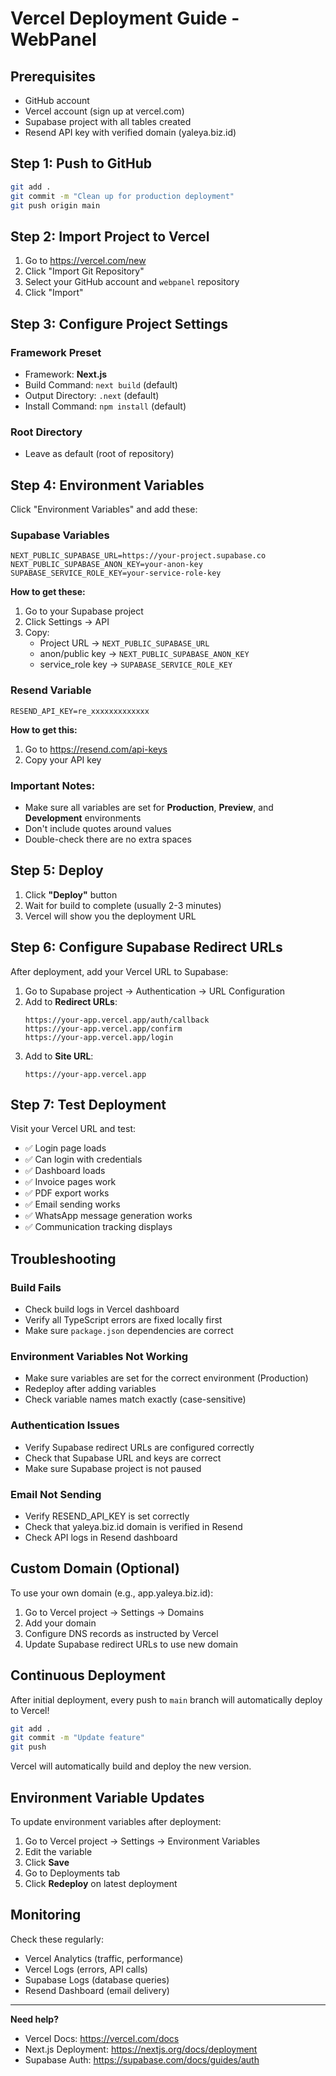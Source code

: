 # Vercel Deployment Guide - WebPanel

## Prerequisites
- GitHub account
- Vercel account (sign up at vercel.com)
- Supabase project with all tables created
- Resend API key with verified domain (yaleya.biz.id)

## Step 1: Push to GitHub

```bash
git add .
git commit -m "Clean up for production deployment"
git push origin main
```

## Step 2: Import Project to Vercel

1. Go to https://vercel.com/new
2. Click "Import Git Repository"
3. Select your GitHub account and `webpanel` repository
4. Click "Import"

## Step 3: Configure Project Settings

### Framework Preset
- Framework: **Next.js**
- Build Command: `next build` (default)
- Output Directory: `.next` (default)
- Install Command: `npm install` (default)

### Root Directory
- Leave as default (root of repository)

## Step 4: Environment Variables

Click "Environment Variables" and add these:

### Supabase Variables
```
NEXT_PUBLIC_SUPABASE_URL=https://your-project.supabase.co
NEXT_PUBLIC_SUPABASE_ANON_KEY=your-anon-key
SUPABASE_SERVICE_ROLE_KEY=your-service-role-key
```

**How to get these:**
1. Go to your Supabase project
2. Click Settings → API
3. Copy:
   - Project URL → `NEXT_PUBLIC_SUPABASE_URL`
   - anon/public key → `NEXT_PUBLIC_SUPABASE_ANON_KEY`
   - service_role key → `SUPABASE_SERVICE_ROLE_KEY`

### Resend Variable
```
RESEND_API_KEY=re_xxxxxxxxxxxxx
```

**How to get this:**
1. Go to https://resend.com/api-keys
2. Copy your API key

### Important Notes:
- Make sure all variables are set for **Production**, **Preview**, and **Development** environments
- Don't include quotes around values
- Double-check there are no extra spaces

## Step 5: Deploy

1. Click **"Deploy"** button
2. Wait for build to complete (usually 2-3 minutes)
3. Vercel will show you the deployment URL

## Step 6: Configure Supabase Redirect URLs

After deployment, add your Vercel URL to Supabase:

1. Go to Supabase project → Authentication → URL Configuration
2. Add to **Redirect URLs**:
   ```
   https://your-app.vercel.app/auth/callback
   https://your-app.vercel.app/confirm
   https://your-app.vercel.app/login
   ```
3. Add to **Site URL**:
   ```
   https://your-app.vercel.app
   ```

## Step 7: Test Deployment

Visit your Vercel URL and test:
- ✅ Login page loads
- ✅ Can login with credentials
- ✅ Dashboard loads
- ✅ Invoice pages work
- ✅ PDF export works
- ✅ Email sending works
- ✅ WhatsApp message generation works
- ✅ Communication tracking displays

## Troubleshooting

### Build Fails
- Check build logs in Vercel dashboard
- Verify all TypeScript errors are fixed locally first
- Make sure `package.json` dependencies are correct

### Environment Variables Not Working
- Make sure variables are set for the correct environment (Production)
- Redeploy after adding variables
- Check variable names match exactly (case-sensitive)

### Authentication Issues
- Verify Supabase redirect URLs are configured correctly
- Check that Supabase URL and keys are correct
- Make sure Supabase project is not paused

### Email Not Sending
- Verify RESEND_API_KEY is set correctly
- Check that yaleya.biz.id domain is verified in Resend
- Check API logs in Resend dashboard

## Custom Domain (Optional)

To use your own domain (e.g., app.yaleya.biz.id):

1. Go to Vercel project → Settings → Domains
2. Add your domain
3. Configure DNS records as instructed by Vercel
4. Update Supabase redirect URLs to use new domain

## Continuous Deployment

After initial deployment, every push to `main` branch will automatically deploy to Vercel!

```bash
git add .
git commit -m "Update feature"
git push
```

Vercel will automatically build and deploy the new version.

## Environment Variable Updates

To update environment variables after deployment:

1. Go to Vercel project → Settings → Environment Variables
2. Edit the variable
3. Click **Save**
4. Go to Deployments tab
5. Click **Redeploy** on latest deployment

## Monitoring

Check these regularly:
- Vercel Analytics (traffic, performance)
- Vercel Logs (errors, API calls)
- Supabase Logs (database queries)
- Resend Dashboard (email delivery)

---

**Need help?**
- Vercel Docs: https://vercel.com/docs
- Next.js Deployment: https://nextjs.org/docs/deployment
- Supabase Auth: https://supabase.com/docs/guides/auth
